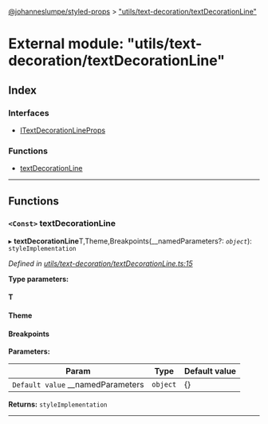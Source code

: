 [@johanneslumpe/styled-props](../README.md) > ["utils/text-decoration/textDecorationLine"](../modules/_utils_text_decoration_textdecorationline_.md)

# External module: "utils/text-decoration/textDecorationLine"

## Index

### Interfaces

* [ITextDecorationLineProps](../interfaces/_utils_text_decoration_textdecorationline_.itextdecorationlineprops.md)

### Functions

* [textDecorationLine](_utils_text_decoration_textdecorationline_.md#textdecorationline)

---

## Functions

<a id="textdecorationline"></a>

### `<Const>` textDecorationLine

▸ **textDecorationLine**T,Theme,Breakpoints(__namedParameters?: *`object`*): `styleImplementation`

*Defined in [utils/text-decoration/textDecorationLine.ts:15](https://github.com/johanneslumpe/styled-props/blob/3abf398/src/utils/text-decoration/textDecorationLine.ts#L15)*

**Type parameters:**

#### T 
#### Theme 
#### Breakpoints 
**Parameters:**

| Param | Type | Default value |
| ------ | ------ | ------ |
| `Default value` __namedParameters | `object` |  {} |

**Returns:** `styleImplementation`

___

